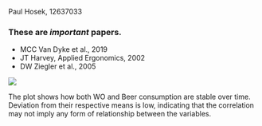 
Paul Hosek, 12637033

### These are _important_ papers.
- MCC Van Dyke et al., 2019
- JT Harvey, Applied Ergonomics, 2002
- DW Ziegler et al., 2005

![](my_plot.png)

The plot shows how both WO and Beer consumption are stable over time.
Deviation from their respective means is low, indicating that the correlation
may not imply any form of relationship between the variables.


